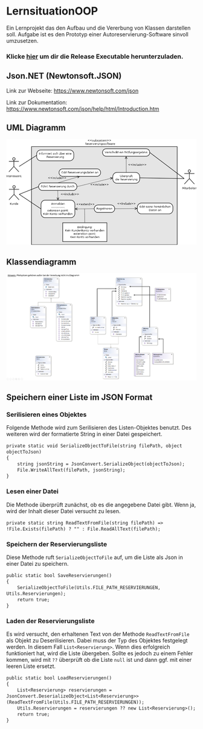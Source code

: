 # LernsituationOOP
Ein Lernprojekt das den Aufbau und die Vererbung von Klassen darstellen soll.
Aufgabe ist es den Prototyp einer Autoreservierung-Software sinvoll umzusetzen. 

### Klicke [hier](https://github.com/derech1e/LernsituationOOP/releases/tag/1.0.0) um dir die Release Executable herunterzuladen.

## Json.NET (Newtonsoft.JSON)
Link zur Webseite: https://www.newtonsoft.com/json

Link zur Dokumentation: https://www.newtonsoft.com/json/help/html/Introduction.htm


## UML Diagramm

![umldiagramm](.screenshots/UML_Diagramm.png)

## Klassendiagramm

![klassendiagramm](.screenshots/Klassendiagramm.png)

## Speichern einer Liste im JSON Format
### Serilisieren eines Objektes
Folgende Methode wird zum Serilisieren des Listen-Objektes benutzt. Des weiteren wird der formatierte String in einer Datei gespeichert.
```
private static void SerializeObjectToFile(string filePath, object objectToJson)
{
    string jsonString = JsonConvert.SerializeObject(objectToJson);
    File.WriteAllText(filePath, jsonString);
}
```

### Lesen einer Datei
Die Methode überprüft zunächst, ob es die angegebene Datei gibt. Wenn ja, wird der Inhalt dieser Datei versucht zu lesen.
```
private static string ReadTextFromFile(string filePath) => !File.Exists(filePath) ? "" : File.ReadAllText(filePath);
```

### Speichern der Reservierungsliste
Diese Methode ruft ```SerializeObjectToFile``` auf, um die Liste als Json in einer Datei zu speichern.
```
public static bool SaveReservierungen()
{
    SerializeObjectToFile(Utils.FILE_PATH_RESERVIERUNGEN, Utils.Reservierungen);
    return true;
}
```

### Laden der Reservierungsliste
Es wird versucht, den erhaltenen Text von der Methode ```ReadTextFromFile``` als Objekt zu Deserilisieren. Dabei muss der Typ des Objektes festgelegt werden. In diesem Fall ```List<Reservierung>```. Wenn dies erfolgreich funktioniert hat, wird die Liste übergeben. Sollte es jedoch zu einem Fehler kommen, wird mit ```??``` überprüft ob die Liste ```null``` ist und dann ggf. mit einer leeren Liste ersetzt.

```
public static bool LoadReservierungen()
{
    List<Reservierung> reservierungen = JsonConvert.DeserializeObject<List<Reservierung>>(ReadTextFromFile(Utils.FILE_PATH_RESERVIERUNGEN));
    Utils.Reservierungen = reservierungen ?? new List<Reservierung>();
    return true;
}
```


